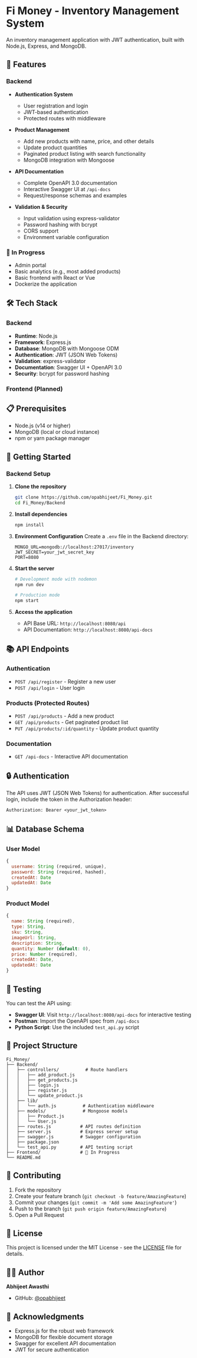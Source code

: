 # Fi Money - Inventory Management System

An inventory management application with JWT authentication, built with Node.js, Express, and MongoDB.

## 🚀 Features

### Backend
- **Authentication System**
  - User registration and login
  - JWT-based authentication
  - Protected routes with middleware
  
- **Product Management**
  - Add new products with name, price, and other details
  - Update product quantities
  - Paginated product listing with search functionality
  - MongoDB integration with Mongoose

- **API Documentation**
  - Complete OpenAPI 3.0 documentation
  - Interactive Swagger UI at `/api-docs`
  - Request/response schemas and examples

- **Validation & Security**
  - Input validation using express-validator
  - Password hashing with bcrypt
  - CORS support
  - Environment variable configuration

### 🚧 In Progress
- Admin portal
- Basic analytics (e.g., most added products)
- Basic frontend with React or Vue
- Dockerize the application

## 🛠️ Tech Stack

### Backend
- **Runtime**: Node.js
- **Framework**: Express.js
- **Database**: MongoDB with Mongoose ODM
- **Authentication**: JWT (JSON Web Tokens)
- **Validation**: express-validator
- **Documentation**: Swagger UI + OpenAPI 3.0
- **Security**: bcrypt for password hashing

### Frontend (Planned)

## 📋 Prerequisites

- Node.js (v14 or higher)
- MongoDB (local or cloud instance)
- npm or yarn package manager

## 🚀 Getting Started

### Backend Setup

1. **Clone the repository**
   ```bash
   git clone https://github.com/opabhijeet/Fi_Money.git
   cd Fi_Money/Backend
   ```

2. **Install dependencies**
   ```bash
   npm install
   ```

3. **Environment Configuration**
   Create a `.env` file in the Backend directory:
   ```env
   MONGO_URL=mongodb://localhost:27017/inventory
   JWT_SECRET=your_jwt_secret_key
   PORT=8080
   ```

4. **Start the server**
   ```bash
   # Development mode with nodemon
   npm run dev
   
   # Production mode
   npm start
   ```

5. **Access the application**
   - API Base URL: `http://localhost:8080/api`
   - API Documentation: `http://localhost:8080/api-docs`

## 📚 API Endpoints

### Authentication
- `POST /api/register` - Register a new user
- `POST /api/login` - User login

### Products (Protected Routes)
- `POST /api/products` - Add a new product
- `GET /api/products` - Get paginated product list
- `PUT /api/products/:id/quantity` - Update product quantity

### Documentation
- `GET /api-docs` - Interactive API documentation

## 🔒 Authentication

The API uses JWT (JSON Web Tokens) for authentication. After successful login, include the token in the Authorization header:

```
Authorization: Bearer <your_jwt_token>
```

## 📊 Database Schema

### User Model
```javascript
{
  username: String (required, unique),
  password: String (required, hashed),
  createdAt: Date
  updatedAt: Date
}
```

### Product Model
```javascript
{
  name: String (required),
  type: String,
  sku: String,
  imageUrl: String,
  description: String,
  quantity: Number (default: 0),
  price: Number (required),
  createdAt: Date,
  updatedAt: Date
}
```

## 🧪 Testing

You can test the API using:
- **Swagger UI**: Visit `http://localhost:8080/api-docs` for interactive testing
- **Postman**: Import the OpenAPI spec from `/api-docs`
- **Python Script**: Use the included `test_api.py` script

## 📁 Project Structure

```
Fi_Money/
├── Backend/
│   ├── controllers/          # Route handlers
│   │   ├── add_product.js
│   │   ├── get_products.js
│   │   ├── login.js
│   │   ├── register.js
│   │   └── update_product.js
│   ├── lib/
│   │   └── auth.js          # Authentication middleware
│   ├── models/              # Mongoose models
│   │   ├── Product.js
│   │   └── User.js
│   ├── routes.js           # API routes definition
│   ├── server.js           # Express server setup
│   ├── swagger.js          # Swagger configuration
│   ├── package.json
│   └── test_api.py         # API testing script
├── Frontend/               # 🚧 In Progress
└── README.md
```

## 🤝 Contributing

1. Fork the repository
2. Create your feature branch (`git checkout -b feature/AmazingFeature`)
3. Commit your changes (`git commit -m 'Add some AmazingFeature'`)
4. Push to the branch (`git push origin feature/AmazingFeature`)
5. Open a Pull Request

## 📝 License

This project is licensed under the MIT License - see the [LICENSE](LICENSE) file for details.

## 👨‍💻 Author

**Abhijeet Awasthi**
- GitHub: [@opabhijeet](https://github.com/opabhijeet)

## 🙏 Acknowledgments

- Express.js for the robust web framework
- MongoDB for flexible document storage
- Swagger for excellent API documentation
- JWT for secure authentication